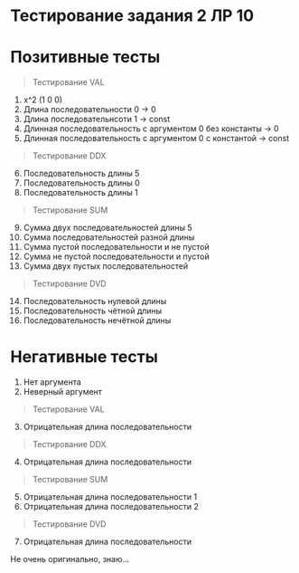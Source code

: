 # Тестирование задания 2 ЛР 10

# Позитивные тесты

>Тестирование VAL
1. x^2 (1 0 0)
2. Длина последовательности 0 -> 0
3. Длина последовательнсоти 1 -> const
4. Длинная последовательность с аргументом 0 без константы -> 0
5. Длинная последовательность с аргументом 0 с константой -> const
>Тестирование DDX
6. Последовательность длины 5
7. Последовательность длины 0
8. Последовательность длины 1
>Тестирование SUM
9. Сумма двух последовательностей длины 5
10. Сумма последовательностей разной длины
11. Сумма пустой последовательности и не пустой
12. Сумма не пустой последовательности и пустой
13. Сумма двух пустых последовательностей
>Тестирование DVD
14. Последовательность нулевой длины
15. Последовательность чётной длины
16. Последовательность нечётной длины

# Негативные тесты

1. Нет аргумента
2. Неверный аргумент
>Тестирование VAL
3. Отрицательная длина последовательности
>Тестирование DDX
4. Отрицательная длина последовательности
>Тестирование SUM
5. Отрицательная длина последовательности 1
6. Отрицательная длина последовательности 2
>Тестирование DVD
7. Отрицательная длина последовательности

Не очень оригинально, знаю...